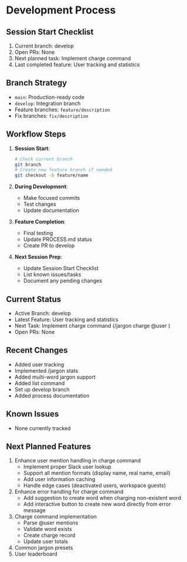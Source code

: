 # Development Process

## Session Start Checklist
1. Current branch: develop
2. Open PRs: None
3. Next planned task: Implement charge command
4. Last completed feature: User tracking and statistics

## Branch Strategy
- `main`: Production-ready code
- `develop`: Integration branch
- Feature branches: `feature/description`
- Fix branches: `fix/description`

## Workflow Steps
1. **Session Start**:
   ```bash
   # Check current branch
   git branch
   # Create new feature branch if needed
   git checkout -b feature/name
   ```

2. **During Development**:
   - Make focused commits
   - Test changes
   - Update documentation

3. **Feature Completion**:
   - Final testing
   - Update PROCESS.md status
   - Create PR to develop

4. **Next Session Prep**:
   - Update Session Start Checklist
   - List known issues/tasks
   - Document any pending changes

## Current Status
- Active Branch: develop
- Latest Feature: User tracking and statistics
- Next Task: Implement charge command (/jargon charge @user <word>)
- Open PRs: None

## Recent Changes
- Added user tracking
- Implemented /jargon stats
- Added multi-word jargon support
- Added list command
- Set up develop branch
- Added process documentation

## Known Issues
- None currently tracked

## Next Planned Features
1. Enhance user mention handling in charge command
   - Implement proper Slack user lookup
   - Support all mention formats (display name, real name, email)
   - Add user information caching
   - Handle edge cases (deactivated users, workspace guests)
2. Enhance error handling for charge command
   - Add suggestion to create word when charging non-existent word
   - Add interactive button to create new word directly from error message
3. Charge command implementation
   - Parse @user mentions
   - Validate word exists
   - Create charge record
   - Update user totals
4. Common jargon presets
5. User leaderboard 